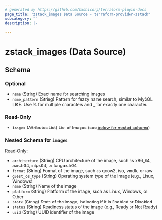 ```yaml
---
# generated by https://github.com/hashicorp/terraform-plugin-docs
page_title: "zstack_images Data Source - terraform-provider-zstack"
subcategory: ""
description: |-
  
---
```


# zstack_images (Data Source)





<!-- schema generated by tfplugindocs -->
## Schema

### Optional

- `name` (String) Exact name for searching images
- `name_pattern` (String) Pattern for fuzzy name search, similar to MySQL LIKE. Use % for multiple characters and _ for exactly one character.

### Read-Only

- `images` (Attributes List) List of Images (see [below for nested schema](#nestedatt--images))

<a id="nestedatt--images"></a>
### Nested Schema for `images`

Read-Only:

- `architecture` (String) CPU architecture of the image, such as x86_64, aarch64, mips64, or longarch64
- `format` (String) Format of the image, such as qcow2, iso, vmdk, or raw
- `guest_os_type` (String) Operating system type of the image (e.g., Linux, Windows)
- `name` (String) Name of the image
- `platform` (String) Platform of the image, such as Linux, Windows, or Other
- `state` (String) State of the image, indicating if it is Enabled or Disabled
- `status` (String) Readiness status of the image (e.g., Ready or Not Ready)
- `uuid` (String) UUID identifier of the image
